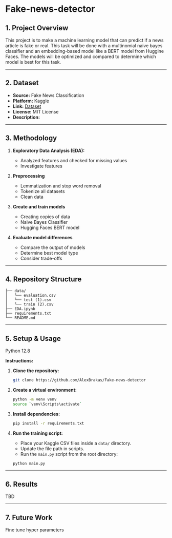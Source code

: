 # Fake-news-detector

## 1. Project Overview

This project is to make a machine learning model that can predict if a news article is fake or real. This task will be done with a multinomial naive bayes classifier and an embedding-based model like a BERT model from Huggine Faces. The models will be optimized and compared to determine which model is best for this task.

---

## 2. Dataset

* **Source:** Fake News Classification
* **Platform:** Kaggle
* **Link:** [Dataset](https://www.kaggle.com/datasets/aadyasingh55/fake-news-classification/data)
* **License:** MIT License
* **Description:** 

---

## 3. Methodology
1.  **Exploratory Data Analysis (EDA):**
    * Analyzed features and checked for missing values
    * Investigate features

2. **Preprocessing**
   * Lemmatization and stop word removal
   * Tokenize all datasets
   * Clean data

3. **Create and train models**
   * Creating copies of data
   * Naive Bayes Classifier
   * Hugging Faces BERT model

4. **Evaluate model differences**
   * Compare the output of models
   * Determine best model type
   * Consider trade-offs
   
---

## 4. Repository Structure
```
├── data/
│   └── evaluation.csv
│   └── test (1).csv
│   └── train (2).csv      
├── EDA.ipynb             
├── requirements.txt
└── README.md
```
---

## 5. Setup & Usage
Python 12.8

**Instructions:**

1.  **Clone the repository:**
    ```bash
    git clone https://github.com/AlexBrakas/Fake-news-detector
    ```

2.  **Create a virtual environment:**
    ```bash
    python -m venv venv
    source `venv\Scripts\activate`
    ```

3.  **Install dependencies:**
    ```bash
    pip install -r requirements.txt
    ```

4.  **Run the training script:**
    * Place your Kaggle CSV files inside a `data/` directory.
    * Update the file path in scripts.
    * Run the `main.py` script from the root directory:
    ```bash
    python main.py
    ```

---

## 6. Results
TBD

---

## 7. Future Work

Fine tune hyper parameters